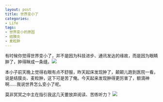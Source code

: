 ```yaml
---
layout: post
title: 世界变小了
categories:
- Life
tags:
- 世界变小的原因
- 结膜炎
- 麦粒肿
---
```


有时候你觉得世界变小了，并不是因为科技进步、通讯发达的缘故，而是因为眼睛肿了，肿得眯成一条缝。![](http://yihui.name/cn/wp-content/uploads/bo/emot/sweat.gif)

本小子前天晚上觉得右眼有点不舒服，昨天起床发现肿了，颠颠儿跑到医院一看，说是结膜炎、麦粒肿，这下可是苦了俺。今天起来发现肿得更厉害了，额滴神啊……我说世界怎么变小了呢。

莫非冥冥之中主在指引我这几天要放弃阅读、苦练听力？ ![](http://yihui.name/cn/wp-content/uploads/bo/emot/question.gif)
